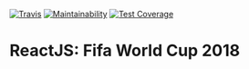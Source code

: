 [![Travis](https://img.shields.io/travis/vinyguedess/react-fifa-world-cup.svg)](https://travis-ci.org/vinyguedess/react-fifa-world-cup)
[![Maintainability](https://api.codeclimate.com/v1/badges/98359e3c7066e4c6300a/maintainability)](https://codeclimate.com/github/vinyguedess/react-fifa-world-cup/maintainability)
[![Test Coverage](https://api.codeclimate.com/v1/badges/98359e3c7066e4c6300a/test_coverage)](https://codeclimate.com/github/vinyguedess/react-fifa-world-cup/test_coverage)

# ReactJS: Fifa World Cup 2018